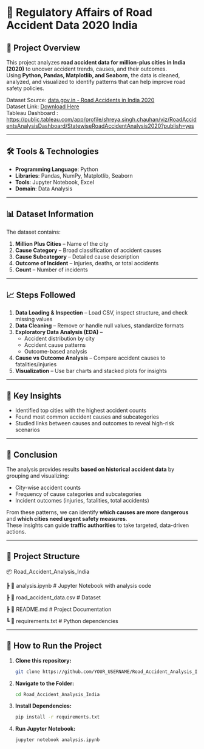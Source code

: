 # 🚗 Regulatory Affairs of Road Accident Data 2020 India

## 📌 Project Overview
This project analyzes **road accident data for million-plus cities in India (2020)** to uncover accident trends, causes, and their outcomes.  
Using **Python, Pandas, Matplotlib, and Seaborn**, the data is cleaned, analyzed, and visualized to identify patterns that can help improve road safety policies.

Dataset Source: [data.gov.in - Road Accidents in India 2020](https://data.gov.in/catalog/road-accidents-india-2020)  
Dataset Link: [Download Here](https://drive.google.com/file/d/1ft84zICATQqhB1egy4DQJs4bIckcA-0f/view?usp=sharing)  
Tableau Dashboard : https://public.tableau.com/app/profile/shreya.singh.chauhan/viz/RoadAccidentsAnalysisDashboard/StatewiseRoadAccidentAnalysis2020?publish=yes

---

## 🛠 Tools & Technologies
- **Programming Language**: Python  
- **Libraries**: Pandas, NumPy, Matplotlib, Seaborn  
- **Tools**: Jupyter Notebook, Excel  
- **Domain**: Data Analysis

---

## 📊 Dataset Information
The dataset contains:
1. **Million Plus Cities** – Name of the city  
2. **Cause Category** – Broad classification of accident causes  
3. **Cause Subcategory** – Detailed cause description  
4. **Outcome of Incident** – Injuries, deaths, or total accidents  
5. **Count** – Number of incidents  

---

## 📈 Steps Followed
1. **Data Loading & Inspection** – Load CSV, inspect structure, and check missing values  
2. **Data Cleaning** – Remove or handle null values, standardize formats  
3. **Exploratory Data Analysis (EDA)** –  
   - Accident distribution by city  
   - Accident cause patterns  
   - Outcome-based analysis  
4. **Cause vs Outcome Analysis** – Compare accident causes to fatalities/injuries  
5. **Visualization** – Use bar charts and stacked plots for insights  

---

## 📌 Key Insights
- Identified top cities with the highest accident counts  
- Found most common accident causes and subcategories  
- Studied links between causes and outcomes to reveal high-risk scenarios  

---

## 📍 Conclusion
The analysis provides results **based on historical accident data** by grouping and visualizing:
- City-wise accident counts  
- Frequency of cause categories and subcategories  
- Incident outcomes (injuries, fatalities, total accidents)  

From these patterns, we can identify **which causes are more dangerous** and **which cities need urgent safety measures**.  
These insights can guide **traffic authorities** to take targeted, data-driven actions.

---

## 📂 Project Structure

📦 Road_Accident_Analysis_India

┣ 📜 analysis.ipynb # Jupyter Notebook with analysis code

┣ 📜 road_accident_data.csv # Dataset

┣ 📜 README.md # Project Documentation

┗ 📜 requirements.txt # Python dependencies


---

## 🚀 How to Run the Project
1. **Clone this repository:**
   ```bash
   git clone https://github.com/YOUR_USERNAME/Road_Accident_Analysis_India.git

2. **Navigate to the Folder:**
   ```bash
   cd Road_Accident_Analysis_India

3. **Install Dependencies:**
   ```bash
   pip install -r requirements.txt

4. **Run Jupyter Notebook:**
   ```bash
   jupyter notebook analysis.ipynb

